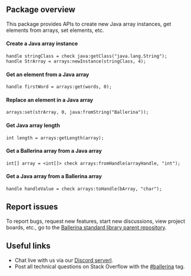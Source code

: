 ## Package overview

This package provides APIs to create new Java array instances, get elements from arrays, set elements, etc.

#### Create a Java array instance
```ballerina
handle stringClass = check java:getClass("java.lang.String");
handle StrArray = arrays:newInstance(stringClass, 4);
```

#### Get an element from a Java array
```ballerina
handle firstWord = arrays:get(words, 0);
```

#### Replace an element in a Java array
```ballerina
arrays:set(strArray, 0, java:fromString("Ballerina"));
```

#### Get Java array length
```ballerina
int length = arrays:getLength(array);
```

#### Get a Ballerina array from a Java array
```ballerina
int[] array = <int[]> check arrays:fromHandle(arrayHandle, "int");
```

#### Get a Java array from a Ballerina array
```ballerina
handle handleValue = check arrays:toHandle(bArray, "char");
```

## Report issues

To report bugs, request new features, start new discussions, view project boards, etc., go to the <a target="_blank" href="https://github.com/ballerina-platform/ballerina-standard-library">Ballerina standard library parent repository</a>.

## Useful links

- Chat live with us via our <a target="_blank" href="https://discord.gg/ballerinalang">Discord serverl</a>.
- Post all technical questions on Stack Overflow with the <a target="_blank" href="https://stackoverflow.com/questions/tagged/ballerina">#ballerina</a> tag.
